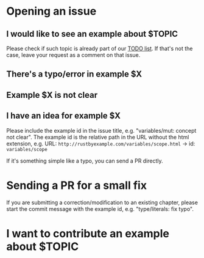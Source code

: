 # Opening an issue

## I would like to see an example about $TOPIC

Please check if such topic is already part of our
[TODO list][issues-all]. If that's
not the case, leave your request as a comment on that issue.

## There's a typo/error in example $X
## Example $X is not clear
## I have an idea for example $X

Please include the example id in the issue title, e.g. "variables/mut: concept
not clear". The example id is the relative path in the URL without the html
extension, e.g. URL: `http://rustbyexample.com/variables/scope.html` -> id:
`variables/scope`

If it's something simple like a typo, you can send a PR directly.

# Sending a PR for a small fix

If you are submitting a correction/modification to an existing chapter, please
start the commit message with the example id, e.g. "type/literals: fix typo".

# I want to contribute an example about $TOPIC

## Check if there is an action plan for that topic

Look for
[issues][issues-open]
that have a C-* label:

* C-new: A new chapter, there probably a lot to do here.

* C-expand: Expand an existing chapter, new examples are needed.

* C-split: The current chapter is too long, we want to split it into smaller
  chunks.

* C-taken: Someone is already working in this issue, but if there is a lot of
  work to do, probably you can still help.

## Let us know what are you working on

If an issue about the topic already exists, leave a comment there to let us
know that you'll help. Otherwise, open a new issue mentioning what topic you
plan to work on.

## Hack away

See the [README][readme] for details about how the static site is generated.

## Finally, send a PR

* Don't forget to register the example in the `examples/structure.json` file.

* Include the example id in the commit message header, e.g. for
  `literals/string` use the message "literals: add example about strings"

* Add a `Close #123` to the commit message, to close the issue that's been used
  to track your work.

# Code Style

## Markdown (.md)

* Lines should contain a maximum of 99 characters.
* Use reference style hyperlinks, for example:

Instead of:

    [Goto my URL](http://www.myurl.com)

Use:

    [Goto my URL][1]

    (Bottom of page)
    [1]: http://www.myurl.com

## Rust code (.rs)

* Lines should contain a maximum of 99 characters.
* In comments, types, methods, macros and variables should be wrapped in
  backticks, e.g. ``` `println!` ```

[issues-all]: https://github.com/rust-lang/rust-by-example/issues/
[issues-open]: https://github.com/rust-lang/rust-by-example/issues?labels=&page=1&state=open
[readme]: README.md
